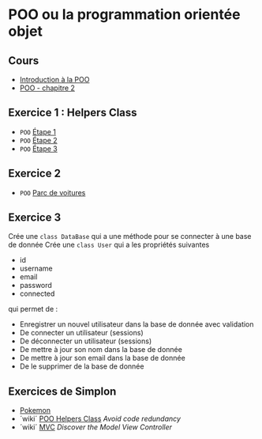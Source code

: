 # POO ou la programmation orientée objet

## Cours

- [Introduction à la POO](POO-introduction.pdf)
- [POO - chapitre 2](POO2.pdf)

## Exercice 1 : Helpers Class

* `POO` [Étape 1](POO-Helpers-Class-etape-1.md)
* `POO` [Étape 2 ](POO-Helpers-Class-etape-2.md)
* `POO` [Étape 3 ](POO-Helpers-Class-etape-3.md)

## Exercice 2

* `POO` [Parc de voitures](POO-Parc-de-voitures.md)

## Exercice 3 

Crée une `class DataBase` qui a une méthode pour se connecter à une base de donnée
Crée une `class User` qui a les propriétés suivantes

- id
- username
- email
- password
- connected

qui permet de :

- Enregistrer un nouvel utilisateur dans la base de donnée avec validation
- De connecter un utilisateur (sessions)
- De déconnecter un utilisateur (sessions)
- De mettre à jour son nom dans la base de donnée
- De mettre à jour son email dans la base de donnée
- De le supprimer de la base de donnée

## Exercices de Simplon

- [Pokemon](exopokemon.md)
- ´wiki´ [POO Helpers Class](POO-helpersclass.md) *Avoid code redundancy*
- ´wiki´ [MVC](mvctraining.md) *Discover the Model View Controller*
